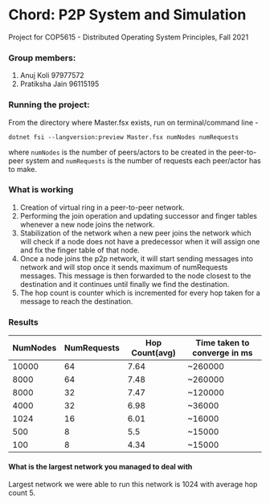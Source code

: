 # Chord: P2P System and Simulation
Project for COP5615 - Distributed Operating System Principles, Fall 2021

### Group members:
1. Anuj Koli 97977572
2. Pratiksha Jain 96115195

### Running the project:
From the directory where Master.fsx exists, run on terminal/command line - 

`dotnet fsi --langversion:preview Master.fsx numNodes numRequests`

where `numNodes` is the number of peers/actors to be created in the peer-to-peer system 
and `numRequests` is the number of requests each peer/actor has to make.

### What is working
1. Creation of virtual ring in a peer-to-peer network.
2. Performing the join operation and updating successor and finger tables whenever a new node joins the network.
3. Stabilization of the network when a new peer joins the network which will check if a node does not have a predecessor when it will assign one and fix the finger table of that node.
4. Once a node joins the p2p network, it will start sending messages into network and will stop once it sends maximum of numRequests messages. This message is then forwarded to the node closest to the destination and it continues until finally we find the destination.
5. The hop count is counter which is incremented for every hop taken for a message to reach the destination.


### Results

| NumNodes | NumRequests | Hop Count(avg) | Time taken to converge in ms |
|----------|-------------|----------------|------------------------------|
| 10000    |      64     |      7.64      |     ~260000                  |
| 8000     |      64     |      7.48      |     ~260000                  |
| 8000     |      32     |      7.47      |     ~120000                  |
| 4000     |      32     |      6.98      |     ~36000                   |
| 1024     |      16     |      6.01      |     ~16000                   |
| 500      |       8     |      5.5       |     ~15000                   |
| 100      |       8     |      4.34      |     ~15000                   |


#### What is the largest network you managed to deal with
Largest network we were able to run this network is 1024 with average hop count 5. 
